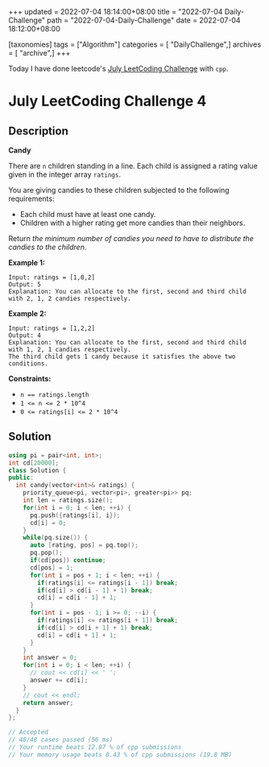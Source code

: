 +++
updated = 2022-07-04 18:14:00+08:00
title = "2022-07-04 Daily-Challenge"
path = "2022-07-04-Daily-Challenge"
date = 2022-07-04 18:12:00+08:00

[taxonomies]
tags = ["Algorithm"]
categories = [ "DailyChallenge",]
archives = [ "archive",]
+++

Today I have done leetcode's [July LeetCoding Challenge](https://leetcode.com/problems/candy/) with `cpp`.

<!-- more -->

# July LeetCoding Challenge 4

## Description

**Candy**

There are `n` children standing in a line. Each child is assigned a rating value given in the integer array `ratings`.

You are giving candies to these children subjected to the following requirements:

- Each child must have at least one candy.
- Children with a higher rating get more candies than their neighbors.

Return *the minimum number of candies you need to have to distribute the candies to the children*.

 

**Example 1:**

```
Input: ratings = [1,0,2]
Output: 5
Explanation: You can allocate to the first, second and third child with 2, 1, 2 candies respectively.
```

**Example 2:**

```
Input: ratings = [1,2,2]
Output: 4
Explanation: You can allocate to the first, second and third child with 1, 2, 1 candies respectively.
The third child gets 1 candy because it satisfies the above two conditions.
```

 

**Constraints:**

- `n == ratings.length`
- `1 <= n <= 2 * 10^4`
- `0 <= ratings[i] <= 2 * 10^4`

## Solution

``` cpp
using pi = pair<int, int>;
int cd[20000];
class Solution {
public:
  int candy(vector<int>& ratings) {
    priority_queue<pi, vector<pi>, greater<pi>> pq;
    int len = ratings.size();
    for(int i = 0; i < len; ++i) {
      pq.push({ratings[i], i});
      cd[i] = 0;
    }
    while(pq.size()) {
      auto [rating, pos] = pq.top();
      pq.pop();
      if(cd[pos]) continue;
      cd[pos] = 1;
      for(int i = pos + 1; i < len; ++i) {
        if(ratings[i] <= ratings[i - 1]) break;
        if(cd[i] > cd[i - 1] + 1) break;
        cd[i] = cd[i - 1] + 1;
      }
      for(int i = pos - 1; i >= 0; --i) {
        if(ratings[i] <= ratings[i + 1]) break;
        if(cd[i] > cd[i + 1] + 1) break;
        cd[i] = cd[i + 1] + 1;
      }
    }
    int answer = 0;
    for(int i = 0; i < len; ++i) {
      // cout << cd[i] << ' ';
      answer += cd[i];
    }
    // cout << endl;
    return answer;
  }
};

// Accepted
// 48/48 cases passed (56 ms)
// Your runtime beats 12.87 % of cpp submissions
// Your memory usage beats 8.43 % of cpp submissions (19.8 MB)
```
